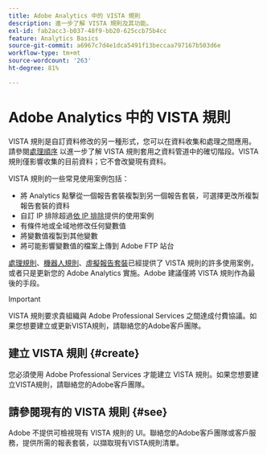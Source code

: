 ```yaml
---
title: Adobe Analytics 中的 VISTA 規則
description: 進一步了解 VISTA 規則及其功能。
exl-id: fab2acc3-b037-48f9-bb20-625ccb75b4cc
feature: Analytics Basics
source-git-commit: a6967c7d4e1dca5491f13beccaa797167b503d6e
workflow-type: tm+mt
source-wordcount: '263'
ht-degree: 81%

---
```


# Adobe Analytics 中的 VISTA 規則

VISTA 規則是自訂資料修改的另一種形式，您可以在資料收集和處理之間應用。請參閱[處理順序](processing-order.md) 以進一步了解 VISTA 規則套用之資料管道中的確切階段。VISTA 規則僅影響收集的目前資料；它不會改變現有資料。

VISTA 規則的一些常見使用案例包括：

* 將 Analytics 點擊從一個報告套裝複製到另一個報告套裝，可選擇更改所複製報告套裝的資料
* 自訂 IP 排除超過[依 IP 排除](/help/admin/tools/exclude-ip.md)提供的使用案例
* 有條件地或全域地修改任何變數值
* 將變數值複製到其他變數
* 將可能影響變數值的檔案上傳到 Adobe FTP 站台

[處理規則](/help/admin/tools/manage-rs/edit-settings/general/processing-rules/pr-overview.md)、[機器人規則](/help/admin/tools/manage-rs/edit-settings/general/bot-removal/bot-rules.md)、[虛擬報告套裝](/help/components/vrs/vrs-about.md)已經提供了 VISTA 規則的許多使用案例，或者只是更新您的 Adobe Analytics 實施。Adobe 建議僅將 VISTA 規則作為最後的手段。

>[!IMPORTANT]
>
>VISTA 規則要求貴組織與 Adobe Professional Services 之間達成付費協議。如果您想要建立或更新VISTA規則，請聯絡您的Adobe客戶團隊。

## 建立 VISTA 規則 {#create}

您必須使用 Adobe Professional Services 才能建立 VISTA 規則。如果您想要建立VISTA規則，請聯絡您的Adobe客戶團隊。

## 請參閱現有的 VISTA 規則 {#see}

Adobe 不提供可檢視現有 VISTA 規則的 UI。聯絡您的Adobe客戶團隊或客戶服務，提供所需的報表套裝，以擷取現有VISTA規則清單。
